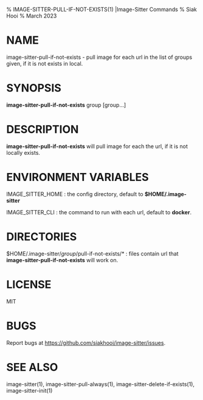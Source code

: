 % IMAGE-SITTER-PULL-IF-NOT-EXISTS(1) |Image-Sitter Commands
% Siak Hooi
% March 2023

# NAME
image-sitter-pull-if-not-exists - pull image for each url in the list of groups given, if it is not exists in local.

# SYNOPSIS
**image-sitter-pull-if-not-exists** group [group...]

# DESCRIPTION
**image-sitter-pull-if-not-exists** will pull image for each the url, if it is not locally exists.

# ENVIRONMENT VARIABLES
IMAGE_SITTER_HOME
: the config directory, default to **$HOME/.image-sitter**

IMAGE_SITTER_CLI
: the command to run with each url, default to **docker**.

# DIRECTORIES
$HOME/.image-sitter/*group*/pull-if-not-exists/*
: files contain url that **image-sitter-pull-if-not-exists** will work on.

# LICENSE
MIT

# BUGS
Report bugs at https://github.com/siakhooi/image-sitter/issues.

# SEE ALSO
image-sitter(1), image-sitter-pull-always(1), image-sitter-delete-if-exists(1), image-sitter-init(1)
